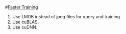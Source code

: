 #[Faster Training](https://github.com/BVLC/caffe/wiki/Faster-Caffe-Training)

1. Use LMDB instead of jpeg files for query and training.
2. Use cuBLAS.
3. Use cuDNN.

